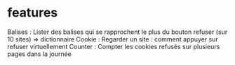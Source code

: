 # features 
Balises : Lister des balises qui se rapprochent le plus du bouton refuser (sur 10 sites) => dictionnaire
Cookie : Regarder un site : comment appuyer sur refuser virtuellement 
Counter : Compter les cookies refusés sur plusieurs pages dans la journée 

